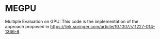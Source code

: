 # MEGPU
Multiple Evaluation on GPU: 
This code is the implementation of the approach proposed in https://link.springer.com/article/10.1007/s11227-014-1366-8
